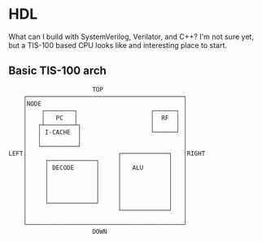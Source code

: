 # HDL
What can I build with SystemVerilog, Verilator, and C++? I'm not sure yet, but a TIS-100 based CPU looks like and interesting place to start.

## Basic TIS-100 arch
```
                       TOP
    ┌───────────────────────────────────────────┐
    │NODE                                       │
    │    ┌────────┐                    ┌──────┐ │
    │    │   PC   │                    │  RF  │ │
    │   ┌┴────────┴┐                   │      │ │
    │   │ I-CACHE  │                   └──────┘ │
    │   │          │                            │
    │   └──────────┘                            │
LEFT│                         ┌─────────────┐   │RIGHT
    │     ┌─────────────┐     │             │   │
    │     │ DECODE      │     │   ALU       │   │
    │     │             │     │             │   │
    │     │             │     │             │   │
    │     │             │     │             │   │
    │     │             │     │             │   │
    │     └─────────────┘     │             │   │
    │                         └─────────────┘   │
    │                                           │
    └───────────────────────────────────────────┘
                       DOWN
```
